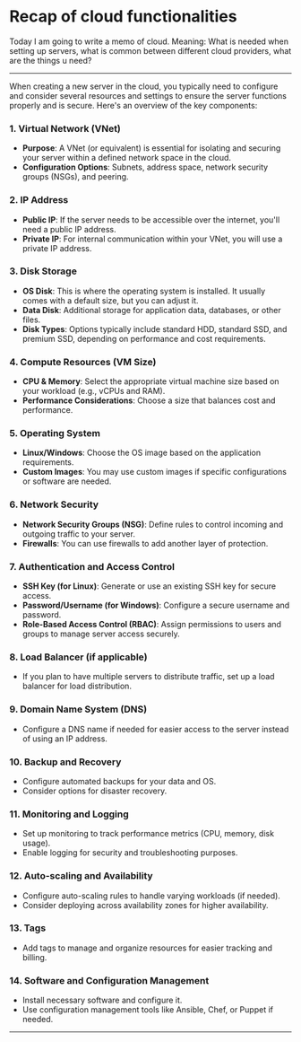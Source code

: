 # Recap of cloud functionalities

Today I am going to write a memo of cloud. Meaning: What is needed when setting up servers, what is common between different cloud providers, what are the things u need?

---

When creating a new server in the cloud, you typically need to configure and consider several resources and settings to ensure the server functions properly and is secure. Here's an overview of the key components:

### 1. **Virtual Network (VNet)**
   - **Purpose**: A VNet (or equivalent) is essential for isolating and securing your server within a defined network space in the cloud.
   - **Configuration Options**: Subnets, address space, network security groups (NSGs), and peering.

### 2. **IP Address**
   - **Public IP**: If the server needs to be accessible over the internet, you'll need a public IP address.
   - **Private IP**: For internal communication within your VNet, you will use a private IP address.

### 3. **Disk Storage**
   - **OS Disk**: This is where the operating system is installed. It usually comes with a default size, but you can adjust it.
   - **Data Disk**: Additional storage for application data, databases, or other files.
   - **Disk Types**: Options typically include standard HDD, standard SSD, and premium SSD, depending on performance and cost requirements.

### 4. **Compute Resources (VM Size)**
   - **CPU & Memory**: Select the appropriate virtual machine size based on your workload (e.g., vCPUs and RAM).
   - **Performance Considerations**: Choose a size that balances cost and performance.

### 5. **Operating System**
   - **Linux/Windows**: Choose the OS image based on the application requirements.
   - **Custom Images**: You may use custom images if specific configurations or software are needed.

### 6. **Network Security**
   - **Network Security Groups (NSG)**: Define rules to control incoming and outgoing traffic to your server.
   - **Firewalls**: You can use firewalls to add another layer of protection.

### 7. **Authentication and Access Control**
   - **SSH Key (for Linux)**: Generate or use an existing SSH key for secure access.
   - **Password/Username (for Windows)**: Configure a secure username and password.
   - **Role-Based Access Control (RBAC)**: Assign permissions to users and groups to manage server access securely.

### 8. **Load Balancer (if applicable)**
   - If you plan to have multiple servers to distribute traffic, set up a load balancer for load distribution.

### 9. **Domain Name System (DNS)**
   - Configure a DNS name if needed for easier access to the server instead of using an IP address.

### 10. **Backup and Recovery**
   - Configure automated backups for your data and OS.
   - Consider options for disaster recovery.

### 11. **Monitoring and Logging**
   - Set up monitoring to track performance metrics (CPU, memory, disk usage).
   - Enable logging for security and troubleshooting purposes.

### 12. **Auto-scaling and Availability**
   - Configure auto-scaling rules to handle varying workloads (if needed).
   - Consider deploying across availability zones for higher availability.

### 13. **Tags**
   - Add tags to manage and organize resources for easier tracking and billing.

### 14. **Software and Configuration Management**
   - Install necessary software and configure it.
   - Use configuration management tools like Ansible, Chef, or Puppet if needed.

---

